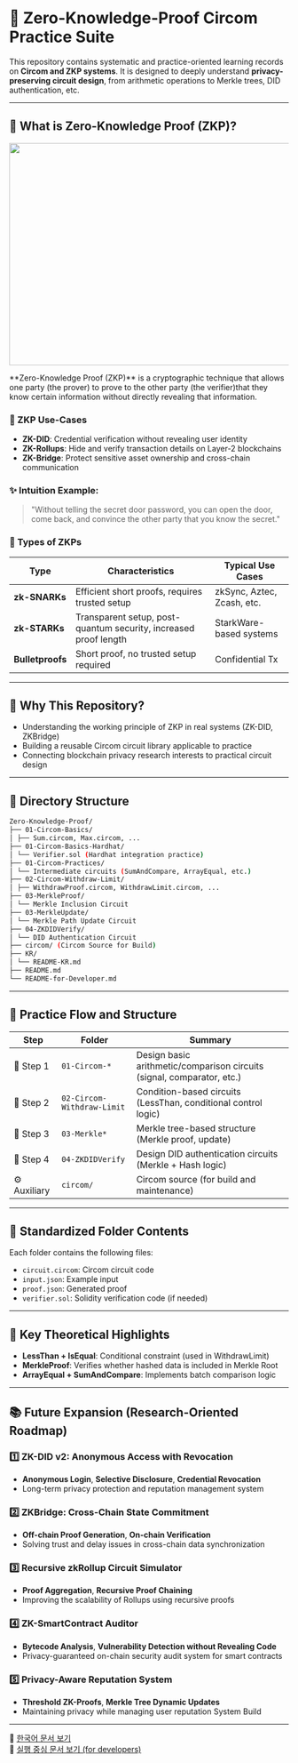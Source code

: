 # 🧬 Zero-Knowledge-Proof Circom Practice Suite

This repository contains systematic and practice-oriented learning records on **Circom and ZKP systems**.
It is designed to deeply understand **privacy-preserving circuit design**, from arithmetic operations to Merkle trees, DID authentication, etc.

---

## 🔐 What is Zero-Knowledge Proof (ZKP)?

<img src="..\Images\Zero-Knowledge-Proof-Concept.PNG" width="600px" height="400px">

\*\*Zero-Knowledge Proof (ZKP)\*\* is a cryptographic technique that allows one party (the prover) to prove to the other party (the verifier) ​​that they know certain information without directly revealing that information.

### 🚩 ZKP Use-Cases

- **ZK-DID**: Credential verification without revealing user identity
- **ZK-Rollups**: Hide and verify transaction details on Layer-2 blockchains
- **ZK-Bridge**: Protect sensitive asset ownership and cross-chain communication

### ✨ Intuition Example:

> "Without telling the secret door password,
> you can open the door, come back, and convince the other party that you know the secret."

### 🧱 Types of ZKPs

| Type             | Characteristics                                                  | Typical Use Cases          |
| ---------------- | ---------------------------------------------------------------- | -------------------------- |
| **zk-SNARKs**    | Efficient short proofs, requires trusted setup                   | zkSync, Aztec, Zcash, etc. |
| **zk-STARKs**    | Transparent setup, post-quantum security, increased proof length | StarkWare-based systems    |
| **Bulletproofs** | Short proof, no trusted setup required                           | Confidential Tx            |

---

## 🧠 Why This Repository?

- Understanding the working principle of ZKP in real systems (ZK-DID, ZKBridge)
- Building a reusable Circom circuit library applicable to practice
- Connecting blockchain privacy research interests to practical circuit design

---

## 🧭 Directory Structure

```bash
Zero-Knowledge-Proof/
├── 01-Circom-Basics/
│ ├── Sum.circom, Max.circom, ...
├── 01-Circom-Basics-Hardhat/
│ └── Verifier.sol (Hardhat integration practice)
├── 01-Circom-Practices/
│ └── Intermediate circuits (SumAndCompare, ArrayEqual, etc.)
├── 02-Circom-Withdraw-Limit/
│ ├── WithdrawProof.circom, WithdrawLimit.circom, ...
├── 03-MerkleProof/
│ └── Merkle Inclusion Circuit
├── 03-MerkleUpdate/
│ └── Merkle Path Update Circuit
├── 04-ZKDIDVerify/
│ └── DID Authentication Circuit
├── circom/ (Circom Source for Build)
├── KR/
│ └── README-KR.md
├── README.md
└── README-for-Developer.md
```

---

## 📂 Practice Flow and Structure

| Step         | Folder                     | Summary                                                                |
| ------------ | -------------------------- | ---------------------------------------------------------------------- |
| 🔹 Step 1    | `01-Circom-*`              | Design basic arithmetic/comparison circuits (signal, comparator, etc.) |
| 🔸 Step 2    | `02-Circom-Withdraw-Limit` | Condition-based circuits (LessThan, conditional control logic)         |
| 🔷 Step 3    | `03-Merkle*`               | Merkle tree-based structure (Merkle proof, update)                     |
| 🔐 Step 4    | `04-ZKDIDVerify`           | Design DID authentication circuits (Merkle + Hash logic)               |
| ⚙️ Auxiliary | `circom/`                  | Circom source (for build and maintenance)                              |

---

## 🔄 Standardized Folder Contents

Each folder contains the following files:

- `circuit.circom`: Circom circuit code
- `input.json`: Example input
- `proof.json`: Generated proof
- `verifier.sol`: Solidity verification code (if needed)

---

## 🔬 Key Theoretical Highlights

- **LessThan + IsEqual**: Conditional constraint (used in WithdrawLimit)
- **MerkleProof**: Verifies whether hashed data is included in Merkle Root
- **ArrayEqual + SumAndCompare**: Implements batch comparison logic

---

## 📚 Future Expansion (Research-Oriented Roadmap)

### 1️⃣ **ZK-DID v2: Anonymous Access with Revocation**

- **Anonymous Login**, **Selective Disclosure**, **Credential Revocation**
- Long-term privacy protection and reputation management system

### 2️⃣ **ZKBridge: Cross-Chain State Commitment**

- **Off-chain Proof Generation**, **On-chain Verification**
- Solving trust and delay issues in cross-chain data synchronization

### 3️⃣ **Recursive zkRollup Circuit Simulator**

- **Proof Aggregation**, **Recursive Proof Chaining**
- Improving the scalability of Rollups using recursive proofs

### 4️⃣ **ZK-SmartContract Auditor**

- **Bytecode Analysis**, **Vulnerability Detection without Revealing Code**
- Privacy-guaranteed on-chain security audit system for smart contracts

### 5️⃣ **Privacy-Aware Reputation System**

- **Threshold ZK-Proofs**, **Merkle Tree Dynamic Updates**
- Maintaining privacy while managing user reputation System Build

---

📎 [한국어 문서 보기](./KR/README-KR.md)  
📎 [실행 중심 문서 보기 (for developers)](./README-for-Developer.md)
